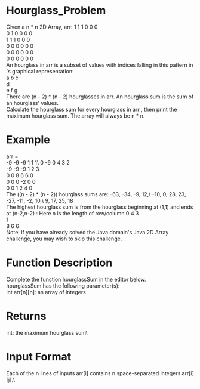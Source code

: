 # Hourglass_Problem
Given a n * n 2D Array, arr:
1 1 1 0 0 0\
0 1 0 0 0 0\
1 1 1 0 0 0\
0 0 0 0 0 0\
0 0 0 0 0 0\
0 0 0 0 0 0\
An hourglass in arr is a subset of values with indices falling in this pattern in 's graphical representation:\
a b c\
  d  \
e f g\
There are (n - 2) * (n - 2) hourglasses in arr. An hourglass sum is the sum of an hourglass' values.\
Calculate the hourglass sum for every hourglass in arr , then print the maximum hourglass sum. The array will always be n * n.

# Example
arr = \
-9 -9 -9  1 1 1\ 
 0 -9  0  4 3 2\
-9 -9 -9  1 2 3\
 0  0  8  6 6 0\
 0  0  0 -2 0 0\
 0  0  1  2 4 0\
The ((n - 2) * (n - 2)) hourglass sums are:
-63, -34, -9, 12,\ 
-10,   0, 28, 23,\
-27, -11, -2, 10,\ 
  9,  17, 25, 18\
The highest hourglass sum is  from the hourglass beginning at (1,1) and ends at (n-2,n-2) :
Here n is the length of row/column
0 4 3\
  1  \
8 6 6\
Note: If you have already solved the Java domain's Java 2D Array challenge, you may wish to skip this challenge.

# Function Description

Complete the function hourglassSum in the editor below.\
hourglassSum has the following parameter(s):\
int arr[n][n]: an array of integers

# Returns

int: the maximum hourglass sum\

# Input Format

Each of the n lines of inputs arr[i] contains n space-separated integers arr[i][j].\



